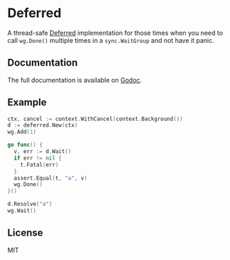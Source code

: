 # Deferred

A thread-safe [Deferred](https://developer.mozilla.org/en-US/docs/Mozilla/JavaScript_code_modules/Promise.jsm/Deferred#backwards_forwards_compatible) implementation for those times when you need to call `wg.Done()` multiple times in a `sync.WaitGroup` and not have it panic.

## Documentation

The full documentation is available on [Godoc](https://godoc.org/github.com/matthewmueller/go-deferred).

## Example

```go
ctx, cancel := context.WithCancel(context.Background())
d := deferred.New(ctx)
wg.Add(1)

go func() {
  v, err := d.Wait()
  if err != nil {
    t.Fatal(err)
  }
  assert.Equal(t, "a", v)
  wg.Done()
}()

d.Resolve("a")
wg.Wait()
```

## License

MIT
